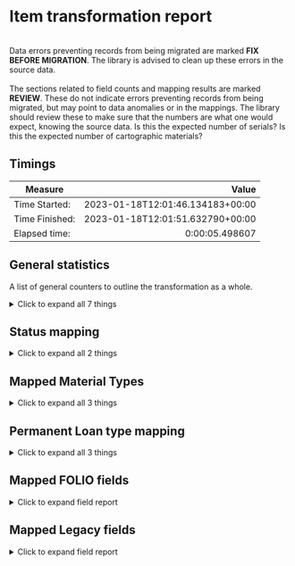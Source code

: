 # Item transformation report   
<br/>Data errors preventing records from being migrated are marked **FIX BEFORE MIGRATION**. The library is advised to clean up these errors in the source data.<br/><br/> The sections related to field counts and mapping results are marked **REVIEW**. These do not indicate errors preventing records from being migrated, but may point to data anomalies or in the mappings. The library should review these to make sure that the numbers are what one would expect, knowing the source data. Is this the expected number of serials? Is this the expected number of cartographic materials?
## Timings   
   
Measure | Value   
--- | ---:   
Time Started: | 2023-01-18T12:01:46.134183+00:00   
Time Finished: | 2023-01-18T12:01:51.632790+00:00   
Elapsed time: | 0:00:05.498607   
   
## General statistics    
A list of general counters to outline the transformation as a whole.    
<details><summary>Click to expand all 7 things</summary>     
   
Measure | Count   
--- | ---:   
Empty rows in bw_items.tsv | 0   
Number of Legacy items in file_name='bw_items.tsv' suppressed=False staff_suppressed=False service_point_id='' | 10   
Number of files processed | 1   
Number of legacy items in total | 10   
Number of records written to disk | 10   
Total rows in bw_items.tsv | 10   
</details>   
   
## Status mapping    
    
<details><summary>Click to expand all 2 things</summary>     
   
Measure | Count   
--- | ---:   
'' -> Available | 10   
</details>   
   
## Mapped Material Types    
    
<details><summary>Click to expand all 3 things</summary>     
   
Measure | Count   
--- | ---:   
a   -> sound recording | 9   
c   -> video recording | 1   
</details>   
   
## Permanent Loan type mapping    
    
<details><summary>Click to expand all 3 things</summary>     
   
Measure | Count   
--- | ---:   
0 -> Can circulate | 9   
199 -> Reading room | 1   
</details>   

## Mapped FOLIO fields
<details><summary>Click to expand field report</summary>     

FOLIO Field | Mapped | Unmapped  
--- | --- | ---:  
_version | 0 (0%) | 10 (100%) 
accessionNumber | 0 (0%) | 10 (100%) 
administrativeNotes | 0 (0%) | 10 (100%) 
barcode | 10 (100%) | 0 (0%) 
chronology | 0 (0%) | 10 (100%) 
circulationNotes | 0 (0%) | 10 (100%) 
copyNumber | 0 (0%) | 10 (100%) 
descriptionOfPieces | 0 (0%) | 10 (100%) 
discoverySuppress | 0 (0%) | 10 (100%) 
effectiveCallNumberComponents | 0 (0%) | 10 (100%) 
effectiveLocationId | 0 (0%) | 10 (100%) 
effectiveShelvingOrder | 0 (0%) | 10 (100%) 
electronicAccess | 0 (0%) | 10 (100%) 
enumeration | 0 (0%) | 10 (100%) 
formerIds | 10 (100%) | 0 (0%) 
holdingsRecord2 | 0 (0%) | 10 (100%) 
holdingsRecordId | 10 (100%) | 0 (0%) 
hrid | 10 (100%) | 0 (0%) 
id | 10 (100%) | 0 (0%) 
inTransitDestinationServicePointId | 0 (0%) | 10 (100%) 
itemDamagedStatusDate | 0 (0%) | 10 (100%) 
itemDamagedStatusId | 0 (0%) | 10 (100%) 
itemIdentifier | 0 (0%) | 10 (100%) 
itemLevelCallNumber | 0 (0%) | 10 (100%) 
itemLevelCallNumberPrefix | 0 (0%) | 10 (100%) 
itemLevelCallNumberSuffix | 0 (0%) | 10 (100%) 
itemLevelCallNumberTypeId | 0 (0%) | 10 (100%) 
lastCheckIn | 0 (0%) | 10 (100%) 
materialType | 0 (0%) | 10 (100%) 
materialTypeId | 10 (100%) | 0 (0%) 
metadata | 10 (100%) | 0 (0%) 
metadata.createdByUserId | 10 (100%) | 0 (0%) 
metadata.createdDate | 10 (100%) | 0 (0%) 
metadata.updatedByUserId | 10 (100%) | 0 (0%) 
metadata.updatedDate | 10 (100%) | 0 (0%) 
missingPieces | 0 (0%) | 10 (100%) 
missingPiecesDate | 0 (0%) | 10 (100%) 
notes | 0 (0%) | 10 (100%) 
numberOfMissingPieces | 0 (0%) | 10 (100%) 
numberOfPieces | 0 (0%) | 10 (100%) 
permanentLoanTypeId | 10 (100%) | 0 (0%) 
permanentLocation | 0 (0%) | 10 (100%) 
permanentLocationId | 0 (0%) | 10 (100%) 
purchaseOrderLineIdentifier | 0 (0%) | 10 (100%) 
statisticalCodeIds | 0 (0%) | 10 (100%) 
status | 10 (100%) | 0 (0%) 
status.date | 10 (100%) | 0 (0%) 
status.name | 10 (100%) | 0 (0%) 
tags | 0 (0%) | 10 (100%) 
temporaryLoanTypeId | 0 (0%) | 10 (100%) 
temporaryLocation | 0 (0%) | 10 (100%) 
temporaryLocationId | 0 (0%) | 10 (100%) 
volume | 0 (0%) | 10 (100%) 
yearCaption | 0 (0%) | 10 (100%) 
</details>   

## Mapped Legacy fields
<details><summary>Click to expand field report</summary>     

Legacy Field | Present | Mapped | Unmapped  
--- | --- | --- | ---:  
BARCODE(ITEM) | 10 (100.0%) | 10 (100%) | 0  
I TYPE | 10 (100.0%) | 10 (100%) | 0  
MAT TYPE | 10 (100.0%) | 10 (100%) | 0  
RECORD #(BIBLIO) | 10 (100.0%) | 10 (100%) | 0  
RECORD #(ITEM) | 30 (300.0%) | 30 (300%) | 0  
</details>   
